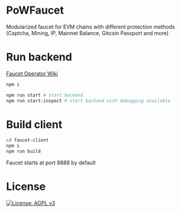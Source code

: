 # PoWFaucet

Modularized faucet for EVM chains with different protection methods (Captcha, Mining, IP, Mainnet Balance, Gitcoin Passport and more)

# Run backend

[Faucet Operator Wiki](https://github.com/pk910/PoWFaucet/wiki/Operator-Wiki)

```sh
npm i

npm run start # start backend 
npm run start:inspect # start backend with debugging available
```

# Build client

```sh
cd faucet-client
npm i
npm run build
```

Faucet starts at port 8888 by default

# License

[![License: AGPL v3](https://img.shields.io/badge/License-AGPL%20v3-blue.svg)](https://www.gnu.org/licenses/agpl-3.0)
